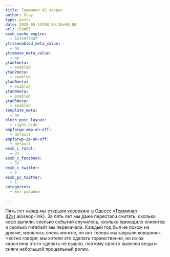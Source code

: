 ```yaml
---
title: Терминал 42 закрыт
author: Gray
type: posts
date: 2020-05-15T08:59:36+00:00
url: /59463
essb_cache_expire:
  - 1615977307
ytrssenabled_meta_value:
  - no
ytremove_meta_value:
  - no
ytad1meta:
  - enabled
ytad2meta:
  - enabled
ytad3meta:
  - enabled
ytad4meta:
  - enabled
ytad5meta:
  - enabled
template_meta:
  - no
bluth_post_layout:
  - right_side
ampforwp-amp-on-off:
  - default
ampforwp-ia-on-off:
  - default
essb_c_total:
  - 34
essb_c_facebook:
  - 32
essb_c_twitter:
  - 2
essb_pc_twitter:
  - 1
categories:
  - Без рубрики

---
```








Пять лет назад мы [открыли коворкинг в Одессе &#171;Терминал 42&#187;][1]{.aioseop-link}. За пять лет мы даже перестали считать, сколько кофе выпили, сколько событий случилось, сколько приходило клиентов и сколько гигабайт мы перекачали. Каждый год был не похож на другие, менялось очень многое, но вот теперь мы закрыли коворкинг. Честно говоря, мы хотели это сделать торжественно, но из-за карантина этого сделать не вышло, поэтому просто вывезли вещи и сняли небольшой прощальный ролик.<figure class="wp-block-embed-youtube aligncenter wp-block-embed is-type-video is-provider-youtube wp-embed-aspect-16-9 wp-has-aspect-ratio">

<div class="wp-block-embed__wrapper">
  <span class="embed-youtube" style="text-align:center; display: block;"></span>
</figure>

 [1]: https://blognot.co/12389